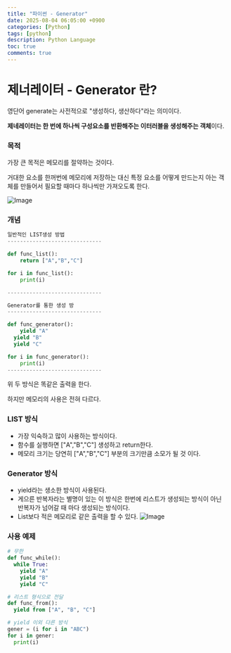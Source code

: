 ```yaml
---
title: "파이썬 - Generator"
date: 2025-08-04 06:05:00 +0900
categories: [Python]
tags: [python]
description: Python Language
toc: true
comments: true
---
```


# 제너레이터 - Generator 란?

영단어 generate는 사전적으로 "생성하다, 생산하다"라는 의미이다.

**제네레이터는 한 번에 하나씩 구성요소를 반환해주는 이터러블을 생성해주는 객체**이다.

### 목적 

가장 큰 목적은 메모리를 절약하는 것이다.

거대한 요소를 한꺼번에 메모리에 저장하는 대신 특정 요소를 어떻게 만드는지 아는 객체를 만들어서 필요할 때마다 하나씩만 가져오도록 한다.

![Image](https://prod-files-secure.s3.us-west-2.amazonaws.com/e6db513d-ec54-40ff-aa74-2487b0bcfe15/96e960a1-9b1c-4157-ade1-53664e2fca73/Untitled.png?X-Amz-Algorithm=AWS4-HMAC-SHA256&X-Amz-Content-Sha256=UNSIGNED-PAYLOAD&X-Amz-Credential=ASIAZI2LB466VXZE363M%2F20250805%2Fus-west-2%2Fs3%2Faws4_request&X-Amz-Date=20250805T002640Z&X-Amz-Expires=3600&X-Amz-Security-Token=IQoJb3JpZ2luX2VjEBcaCXVzLXdlc3QtMiJHMEUCIQDNA2ZNLaMqm9TPmPkFU4Wt6hyGxrF%2F1MYfAyk6preB5QIgMNu7z1M7Z3eXadM8NN3Hgh%2BMNwnDNjOnFgzrFdVG8IQq%2FwMIUBAAGgw2Mzc0MjMxODM4MDUiDCcHEw%2Fv6YNsVXeRoircAzh7B0DeJocYqpfgHdfUk5HstVDbAFql5tU%2BSjjWLSfg%2BPHoALr%2FkQOL37OcBP9YHcB5opEVYdqXMkbq7BlC2zd1ccRunkAAmb2fBdnS%2BnRJGXH%2Bv17jyP7DkePjepPgbLi%2B5xH99RR78Y%2BO0ouUSxRvy%2BvGOcOsq1IfKBJFg1zBRyFU4%2FxJaycwgqsShGDmn4Kl0IranvODpWuz9K5S%2BH9WL7va6TEAtS7ceh%2FOUf0c3puxeaOU0%2BWvngcez%2BBg%2FOQxblxt72c4bLxrF370kBpDYexvugDUttG0vw8ultsMxHMXeSG1AVmjrnbpF7NjOrc%2BkqAzQRJqTjgO0fxz5uTpfLx%2FkfFfGB286qV1Vkx%2FP%2F4Isx7j%2BtneDgJbPNTxmKD%2BxudSMvmTxgiZp7UBCITd6iQ7o59%2FQkJnzj6oMQ5sl5V1hyPef2YyI0d7sNdfmEk%2B9bkDZlsKd2iNAagyq6iEIdaL%2FlwPOH4o4Wdy22ET%2BnHuNYUO87piXsz6xlO3XdG7IckKCgQu%2BYt9J22RpUVZOciF8Zw5kx7NsOn9uxQRbBDI0my6Qy1In8fAbSMRGw4tkFFIN9nBa55seCXVfbo8RdP8KEQDOvRhc%2FEEVczQb%2BU2gEajrg%2FooLkaMPXzxMQGOqUBCnib%2BoWAkbyVmt8PECEPGd0vsY%2BnYyziFjRkGkJnm3SvOOE%2FavQBK6kz7RdDKkrUvyz69xB5wpRzNIBfnOa9zDkPy9XuT%2BYey49AqbFx56zMqj7b3iePdfdeik8x4DBFUYm6VeFbYz3qzcQ%2BwPT%2FfXJyFYNFiesYFR%2BC3hC%2BEwQXu%2Fm2S%2ByRY%2FNqE68xY38ZsC5oqpuv8eSptd6MXWN8uaIDbP88&X-Amz-Signature=b31f8e88b29aff0e68b70c90b75b96685e79970151ba53968cecb87db2fdd5e1&X-Amz-SignedHeaders=host&x-amz-checksum-mode=ENABLED&x-id=GetObject)

### 개념

```python
일반적인 LIST생성 방법
------------------------------

def func_list():
	return ["A","B","C"]

for i in func_list():
	print(i)

------------------------------

Generator를 통한 생성 방
------------------------------

def func_generator():
	yield "A"
  yield "B"
  yield "C"

for i in func_generator():
	print(i)
------------------------------

```

위 두 방식은 똑같은 출력을 한다. 

하지만 메모리의 사용은 전혀 다르다.

### LIST 방식

- 가장 익숙하고 많이 사용하는 방식이다.
- 함수를 실행하면 ["A","B","C"] 생성하고 return한다.
- 메모리 크기는 당연히 ["A","B","C"] 부분의 크기만큼 소모가 될 것 이다.
### Generator 방식

- yield라는 생소한 방식이 사용된다.
- 게으른 반복자라는 별명이 있는 이 방식은 한번에 리스트가 생성되는 방식이 아닌 반복자가 넘어갈 때 마다 생성되는 방식이다. 
- List보다 적은 메모리로 같은 출력을 할 수 있다.
![Image](https://prod-files-secure.s3.us-west-2.amazonaws.com/e6db513d-ec54-40ff-aa74-2487b0bcfe15/96e960a1-9b1c-4157-ade1-53664e2fca73/Untitled.png?X-Amz-Algorithm=AWS4-HMAC-SHA256&X-Amz-Content-Sha256=UNSIGNED-PAYLOAD&X-Amz-Credential=ASIAZI2LB466VXZE363M%2F20250805%2Fus-west-2%2Fs3%2Faws4_request&X-Amz-Date=20250805T002640Z&X-Amz-Expires=3600&X-Amz-Security-Token=IQoJb3JpZ2luX2VjEBcaCXVzLXdlc3QtMiJHMEUCIQDNA2ZNLaMqm9TPmPkFU4Wt6hyGxrF%2F1MYfAyk6preB5QIgMNu7z1M7Z3eXadM8NN3Hgh%2BMNwnDNjOnFgzrFdVG8IQq%2FwMIUBAAGgw2Mzc0MjMxODM4MDUiDCcHEw%2Fv6YNsVXeRoircAzh7B0DeJocYqpfgHdfUk5HstVDbAFql5tU%2BSjjWLSfg%2BPHoALr%2FkQOL37OcBP9YHcB5opEVYdqXMkbq7BlC2zd1ccRunkAAmb2fBdnS%2BnRJGXH%2Bv17jyP7DkePjepPgbLi%2B5xH99RR78Y%2BO0ouUSxRvy%2BvGOcOsq1IfKBJFg1zBRyFU4%2FxJaycwgqsShGDmn4Kl0IranvODpWuz9K5S%2BH9WL7va6TEAtS7ceh%2FOUf0c3puxeaOU0%2BWvngcez%2BBg%2FOQxblxt72c4bLxrF370kBpDYexvugDUttG0vw8ultsMxHMXeSG1AVmjrnbpF7NjOrc%2BkqAzQRJqTjgO0fxz5uTpfLx%2FkfFfGB286qV1Vkx%2FP%2F4Isx7j%2BtneDgJbPNTxmKD%2BxudSMvmTxgiZp7UBCITd6iQ7o59%2FQkJnzj6oMQ5sl5V1hyPef2YyI0d7sNdfmEk%2B9bkDZlsKd2iNAagyq6iEIdaL%2FlwPOH4o4Wdy22ET%2BnHuNYUO87piXsz6xlO3XdG7IckKCgQu%2BYt9J22RpUVZOciF8Zw5kx7NsOn9uxQRbBDI0my6Qy1In8fAbSMRGw4tkFFIN9nBa55seCXVfbo8RdP8KEQDOvRhc%2FEEVczQb%2BU2gEajrg%2FooLkaMPXzxMQGOqUBCnib%2BoWAkbyVmt8PECEPGd0vsY%2BnYyziFjRkGkJnm3SvOOE%2FavQBK6kz7RdDKkrUvyz69xB5wpRzNIBfnOa9zDkPy9XuT%2BYey49AqbFx56zMqj7b3iePdfdeik8x4DBFUYm6VeFbYz3qzcQ%2BwPT%2FfXJyFYNFiesYFR%2BC3hC%2BEwQXu%2Fm2S%2ByRY%2FNqE68xY38ZsC5oqpuv8eSptd6MXWN8uaIDbP88&X-Amz-Signature=b31f8e88b29aff0e68b70c90b75b96685e79970151ba53968cecb87db2fdd5e1&X-Amz-SignedHeaders=host&x-amz-checksum-mode=ENABLED&x-id=GetObject)

### 사용 예제

```python
# 무한
def func_while():
  while True:
    yield "A"
    yield "B"
    yield "C"

# 리스트 형식으로 전달 
def func_from():
  yield from ["A", "B", "C"]

# yield 이외 다른 방식
gener = (i for i in "ABC")
for i in gener:
  print(i)
```


